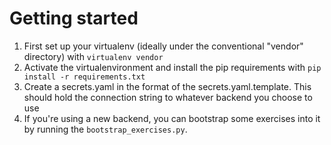 # Getting started

1.  First set up your virtualenv (ideally under the conventional "vendor" directory) with `virtualenv vendor` 
2. Activate the virtualenvironment and install the pip requirements with `pip install -r requirements.txt`
3. Create a secrets.yaml in the format of the secrets.yaml.template. This should hold the connection string to whatever backend you choose to use
4. If you're using a new backend, you can bootstrap some exercises into it by running the `bootstrap_exercises.py`. 
